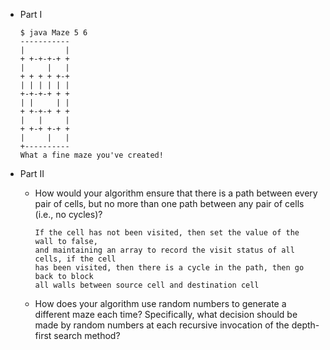 - Part I
  ```shell
  $ java Maze 5 6
  -----------
  |         |
  + +-+-+-+ +
  |     |   |
  + + + + +-+
  | | | | | |
  +-+-+-+ + +
  | |     | |
  + +-+-+ + +
  |   |     |
  + +-+ +-+ +
  |     |   |
  +----------
  What a fine maze you've created!
  ```

- Part II
  * How would your algorithm ensure that there is a path between every pair of
     cells, but no more than one path between any pair of cells (i.e., no
     cycles)?
     ```
     If the cell has not been visited, then set the value of the wall to false, 
     and maintaining an array to record the visit status of all cells, if the cell
     has been visited, then there is a cycle in the path, then go back to block 
     all walls between source cell and destination cell
     ```
  * How does your algorithm use random numbers to generate a different maze
     each time?  Specifically, what decision should be made by random numbers
     at each recursive invocation of the depth-first search method?
     ```
     ```
